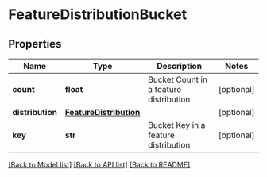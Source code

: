 # FeatureDistributionBucket

## Properties
Name | Type | Description | Notes
------------ | ------------- | ------------- | -------------
**count** | **float** | Bucket Count in a feature distribution | [optional] 
**distribution** | [**FeatureDistribution**](FeatureDistribution.md) |  | [optional] 
**key** | **str** | Bucket Key in a feature distribution | [optional] 

[[Back to Model list]](../README.md#documentation-for-models) [[Back to API list]](../README.md#documentation-for-api-endpoints) [[Back to README]](../README.md)


